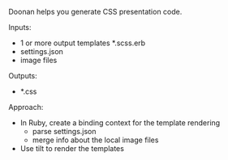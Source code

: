 Doonan helps you generate CSS presentation code.

Inputs:

  * 1 or more output templates
    *.scss.erb
  * settings.json
  * image files
  
Outputs:

  * *.css
  
Approach:

  * In Ruby, create a binding context for the template rendering
    * parse settings.json
    * merge info about the local image files
  * Use tilt to render the templates